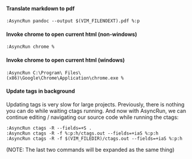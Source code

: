 #### Translate markdown to pdf

```VimL
:AsyncRun pandoc --output $(VIM_FILENOEXT).pdf %:p
```

#### Invoke chrome to open current html (non-windows)

```VimL
:AsyncRun chrome %
```

#### Invoke chrome to open current html (windows)

```VimL
:AsyncRun C:\Program\ Files\ (x86)\Google\Chrome\Application\chrome.exe %
```

#### Update tags in background

Updating tags is very slow for large projects. Previously, there is nothing you can do while waiting ctags running. And now with AsyncRun, we can continue editing / navigating our source code while running the ctags:

```VimL
:AsyncRun ctags -R --fields=+S .
:AsyncRun ctags -R -f %:p:h/ctags.out --fields=+iaS %:p:h
:AsyncRun ctags -R -f $(VIM_FILEDIR)/ctags.out --fields=+iaS %:p:h
```

(NOTE: The last two commands will be expanded as the same thing)


